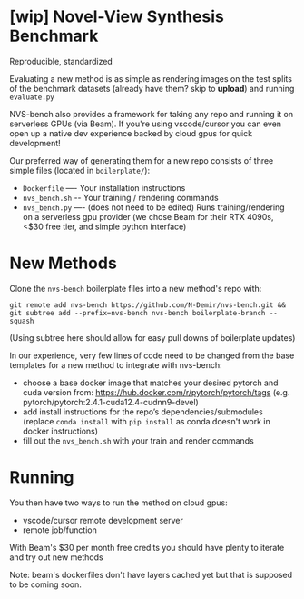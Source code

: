 # [wip] Novel-View Synthesis Benchmark
Reproducible, standardized


Evaluating a new method is as simple as rendering images on the test splits of the benchmark datasets (already have them? skip to **upload**) and running `evaluate.py`

NVS-bench also provides a framework for taking any repo and running it on serverless GPUs (via Beam). If you're using vscode/cursor you can even open up a native dev experience backed by cloud gpus for quick development!

Our preferred way of generating them for a new repo consists of three simple files (located in `boilerplate/`):

- `Dockerfile` —- Your installation instructions
- `nvs_bench.sh` -- Your training / rendering commands
- `nvs_bench.py` —- (does not need to be edited) Runs training/rendering on a serverless gpu provider (we chose Beam for their RTX 4090s, <$30 free tier, and simple python interface)

# New Methods

Clone the `nvs-bench` boilerplate files into a new method's repo with:
```
git remote add nvs-bench https://github.com/N-Demir/nvs-bench.git && git subtree add --prefix=nvs-bench nvs-bench boilerplate-branch --squash
```
(Using subtree here should allow for easy pull downs of boilerplate updates)



In our experience, very few lines of code need to be changed from the base templates for a new method to integrate with nvs-bench:

- choose a base docker image that matches your desired pytorch and cuda version from: https://hub.docker.com/r/pytorch/pytorch/tags (e.g. pytorch/pytorch:2.4.1-cuda12.4-cudnn9-devel)
- add install instructions for the repo’s dependencies/submodules (replace `conda install` with `pip install` as conda doesn't work in docker instructions)
- fill out the `nvs_bench.sh` with your train and render commands

# Running
You then have two ways to run the method on cloud gpus:
- vscode/cursor remote development server
- remote job/function

With Beam's $30 per month free credits you should have plenty to iterate and try out new methods

Note: beam's dockerfiles don't have layers cached yet but that is supposed to be coming soon.

